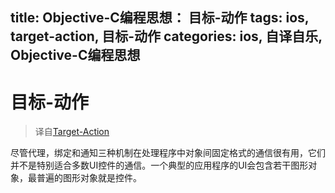 title: Objective-C编程思想： 目标-动作
tags: ios, target-action, 目标-动作
categories: ios, 自译自乐, Objective-C编程思想
---
# 目标-动作
>译自[Target-Action](https://developer.apple.com/library/ios/documentation/General/Conceptual/CocoaEncyclopedia/Target-Action/Target-Action.html)

尽管代理，绑定和通知三种机制在处理程序中对象间固定格式的通信很有用，它们并不是特别适合多数UI控件的通信。一个典型的应用程序的UI会包含若干图形对象，最普遍的图形对象就是控件。
